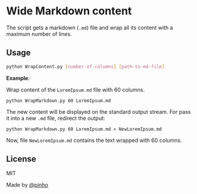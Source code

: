 # Wide Markdown content

The script gets a markdown (`.md`) file and wrap all its content with a maximum
number of lines.

## Usage

```sh
python WrapContent.py [number-of-columns] [path-to-md-file]
```

**Example**:

Wrap content of the `LoremIpsum.md` file with 60 columns.

```console
python WrapMarkdown.py 60 LoremIpsum.md
```

The new content will be displayed on the standard output stream.
For pass it into a new `.md` file, redirect the output:

```console
python WrapMarkdown.py 60 LoremIpsum.md > NewLoremIpsum.md
```

Now, file `NewLoremIpsum.md` contains the text wrapped with 60 columns.

## License 

MIT

Made by [@pinho](https://github.com/pinho)
